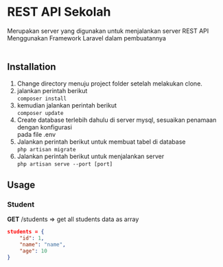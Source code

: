 # REST API Sekolah
Merupakan server yang digunakan untuk menjalankan server REST API<br>
Menggunakan Framework Laravel dalam pembuatannya<br><br>

## Installation

1. Change directory menuju project folder setelah melakukan clone. <br>
2. jalankan perintah berikut <br>
`composer install`<br>
3. kemudian jalankan perintah berikut <br>
`composer update`<br>
4. Create database terlebih dahulu di server mysql, sesuaikan penamaan dengan konfigurasi<br>
pada file .env<br>
5. Jalankan perintah berikut untuk membuat tabel di database<br>
`php artisan migrate`<br>
6. Jalankan perintah berikut untuk menjalankan server<br>
`php artisan serve --port [port]`<br>

## Usage
### Student
**GET** /students => get all students data as array <br>
```json
students = {
    "id": 1,
    "name": "name",
    "age": 10
}
``` 
